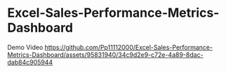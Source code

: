# Excel-Sales-Performance-Metrics-Dashboard

Demo Video
https://github.com/Pp11112000/Excel-Sales-Performance-Metrics-Dashboard/assets/95831940/34c9d2e9-c72e-4a89-8dac-dab84c905944
